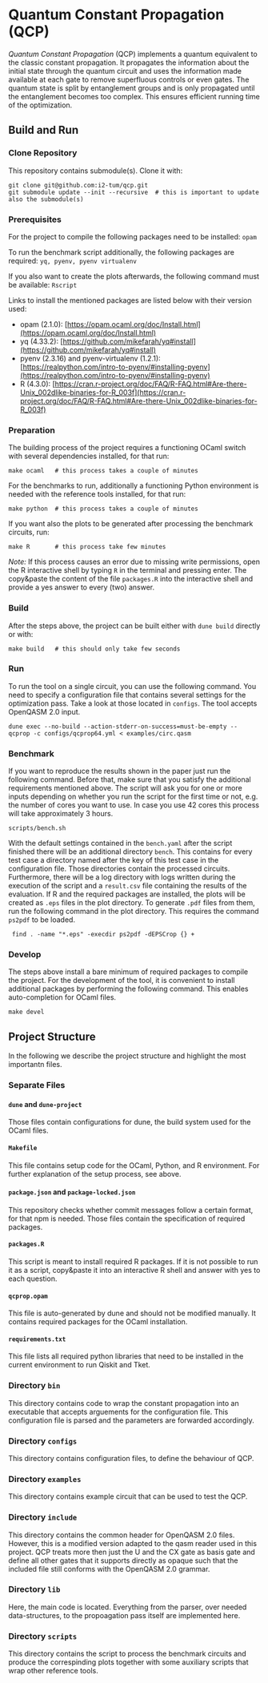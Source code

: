 # Quantum Constant Propagation (QCP)

*Quantum Constant Propagation* (QCP) implements a quantum equivalent to the classic constant propagation.
It propagates the information about the initial state through the quantum circuit and uses the information made available at each gate to remove superfluous controls or even gates.
The quantum state is split by entanglement groups and is only propagated until the entanglement becomes too complex.
This ensures efficient running time of the optimization.

## Build and Run

### Clone Repository

This repository contains submodule(s).
Clone it with:

```shell
git clone git@github.com:i2-tum/qcp.git
git submodule update --init --recursive  # this is important to update also the submodule(s)
```

### Prerequisites

For the project to compile the following packages need to be installed: `opam`

To run the benchmark script additionally, the following packages are required: `yq, pyenv, pyenv virtualenv`

If you also want to create the plots afterwards, the following command must be available: `Rscript`

Links to install the mentioned packages are listed below with their version used:
- opam (2.1.0): [https://opam.ocaml.org/doc/Install.html](https://opam.ocaml.org/doc/Install.html)
- yq (4.33.2): [https://github.com/mikefarah/yq#install](https://github.com/mikefarah/yq#install)
- pyenv (2.3.16) and pyenv-virtualenv (1.2.1): [https://realpython.com/intro-to-pyenv/#installing-pyenv](https://realpython.com/intro-to-pyenv/#installing-pyenv)
- R (4.3.0): [https://cran.r-project.org/doc/FAQ/R-FAQ.html#Are-there-Unix_002dlike-binaries-for-R_003f](https://cran.r-project.org/doc/FAQ/R-FAQ.html#Are-there-Unix_002dlike-binaries-for-R_003f)

### Preparation

The building process of the project requires a functioning OCaml switch with several dependencies installed, for that run:
```shell
make ocaml   # this process takes a couple of minutes
```

For the benchmarks to run, additionally a functioning Python environment is needed with the reference tools installed, for that run:
```shell
make python  # this process takes a couple of minutes
```

If you want also the plots to be generated after processing the benchmark circuits, run:
```shell
make R       # this process take few minutes
```

*Note:* If this process causes an error due to missing write permissions, open the R interactive shell by typing `R` in the terminal and pressing enter.
The copy&paste the content of the file `packages.R` into the interactive shell and provide a yes answer to every (two) answer.

### Build

After the steps above, the project can be built either with `dune build` directly or with:
```shell
make build   # this should only take few seconds
```

### Run

To run the tool on a single circuit, you can use the following command. 
You need to specify a configuration file that contains several settings for the optimization pass. 
Take a look at those located in `configs`.
The tool accepts OpenQASM 2.0 input.
```shell
dune exec --no-build --action-stderr-on-success=must-be-empty -- qcprop -c configs/qcprop64.yml < examples/circ.qasm
```

### Benchmark

If you want to reproduce the results shown in the paper just run the following command. 
Before that, make sure that you satisfy the additional requirements mentioned above.
The script will ask you for one or more inputs depending on whether you run the script for the first time or not, e.g. the number of cores you want to use. 
In case you use 42 cores this process will take approximately 3 hours.
```shell
scripts/bench.sh
```

With the default settings contained in the `bench.yaml` after the script finished there will be an additional directory `bench`.
This contains for every test case a directory named after the key of this test case in the configuration file.
Those directories contain the processed circuits.
Furthermore, there will be a log directory with logs written during the execution of the script and a `result.csv` file containing the results of the evaluation.
If R and the required packages are installed, the plots will be created as `.eps` files in the plot directory.
To generate `.pdf` files from them, run the following command in the plot directory.
This requires the command `ps2pdf` to be loaded.
```shell
 find . -name "*.eps" -execdir ps2pdf -dEPSCrop {} +
```

### Develop

The steps above install a bare minimum of required packages to compile the project.
For the development of the tool, it is convenient to install additional packages by performing the following command.
This enables auto-completion for OCaml files.
```shell
make devel
```

## Project Structure

In the following we describe the project structure and highlight the most importantn files.

### Separate Files

#### `dune` and `dune-project`
Those files contain configurations for dune, the build system used for the OCaml files.

#### `Makefile`
This file contains setup code for the OCaml, Python, and R environment.
For further explanation of the setup process, see above.

#### `package.json` and `package-locked.json`
This repository checks whether commit messages follow a certain format, for that npm is needed.
Those files contain the specification of required packages.

#### `packages.R`
This script is meant to install required R packages.
If it is not possible to run it as a script, copy&paste it into an interactive R shell and answer with yes to each question.

#### `qcprop.opam`
This file is auto-generated by dune and should not be modified manually.
It contains required packages for the OCaml installation.

#### `requirements.txt`
This file lists all required python libraries that need to be installed in the current environment to run Qiskit and Tket.

### Directory `bin`
This directory contains code to wrap the constant propagation into an executable that accepts arguements for the configuration file.
This configuration file is parsed and the parameters are forwarded accordingly.

### Directory `configs`
This directory contains configuration files, to define the behaviour of QCP.

### Directory `examples`
This directory contains example circuit that can be used to test the QCP.

### Directory `include`
This directory contains the common header for OpenQASM 2.0 files.
However, this is a modified version adapted to the qasm reader used in this project.
QCP treats more then just the U and the CX gate as basis gate and define all other gates that it supports directly as opaque such that the included file still conforms with the OpenQASM 2.0 grammar.

### Directory `lib`
Here, the main code is located.
Everything from the parser, over needed data-structures, to the propoagation pass itself are implemented here.

### Directory `scripts`
This directory contains the script to process the benchmark circuits and produce the correspinding plots together with some auxiliary scripts that wrap other reference tools.